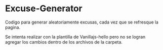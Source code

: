 # Excuse-Generator
Codigo para generar aleatoriamente excusas, cada vez que se refresque la pagina.

Se intenta realizar con la plantilla de Vanillajs-hello pero no se logran agregar los cambios dentro de los archivos de la carpeta.
